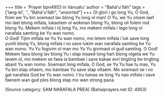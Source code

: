 +++
title = 'Prayer bpn4953 in Vanuatu'
author = "Bahá'u'lláh"
tags = ['lang-bi', '', "Bahá'u'lláh", "unsorted"]
+++
Ol glori i go long Yu, O God, from we Yu bin soemaot lav blong Yu long ol man! O Yu, we Yu olsem laef mo laet blong mifala, lukaotem ol wokman blong Yu, blong oli folem rod blong Yu. Mekem mifala i rij long Yu, mo mekem mifala i lego long ol narafala samting be Yu wan nomo.  
O God! Tijim mifala se Yu Yu wan nomo, mo letem mifala i luk save long yuniti blong Yu, blong mifala i no save lukim wan narafala samting be Yu wan nomo. Yu Yu fogivim ol man mo Yu Yu givimaot ol gud samting.
O God! Mekem faea blong lav blong Yu i stap insaed long hart blong olgeta we Yu lavem ol, mo mekem se faea ia bambae i save kakae evri tingting be tingting abaot Yu wan nomo.
Soemaot long mifala, O God, se Yu Yu hae tu mas, Yu Yu bin stap oltaem, mo bambae Yu save stap oltaem. Mo soemaot se i no gat narafala God be Yu wan nomo. I tru tumas se long Yu nao mifala i save faenem wan gud ples blong stap mo wan strong paoa.

(Source category: SAM  NARAFALA  PREA)
(Bahaiprayers.net ID: 4953)
